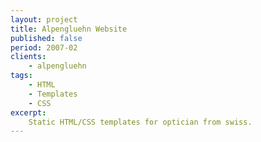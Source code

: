 ```yaml
---
layout: project
title: Alpengluehn Website
published: false
period: 2007-02
clients:
    - alpengluehn
tags:
    - HTML
    - Templates
    - CSS
excerpt:
    Static HTML/CSS templates for optician from swiss.
---
```

